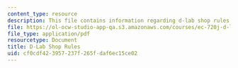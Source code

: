 ```yaml
---
content_type: resource
description: This file contains information regarding d-lab shop rules.
file: https://ol-ocw-studio-app-qa.s3.amazonaws.com/courses/ec-720j-d-lab-ii-design-spring-2010/cf0cdf423957237f265fdaf6ec15ce02_MITEC_720JS10_SyllShop.pdf
file_type: application/pdf
resourcetype: Document
title: D-Lab Shop Rules
uid: cf0cdf42-3957-237f-265f-daf6ec15ce02
---
```

